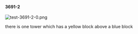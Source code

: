 #### 3691-2
![test-3691-2-0.png](https://github.com/lil-lab/nlvr/raw/master/nlvr/test/images/0/test-3691-2-0.png "test-3691-2-0.png")

there is one tower which has a yellow block above a blue block